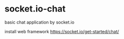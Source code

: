 # socket.io-chat
basic chat application by socket.io

install web framework
https://socket.io/get-started/chat/
